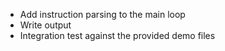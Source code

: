 - Add instruction parsing to the main loop
- Write output
- Integration test against the provided demo files